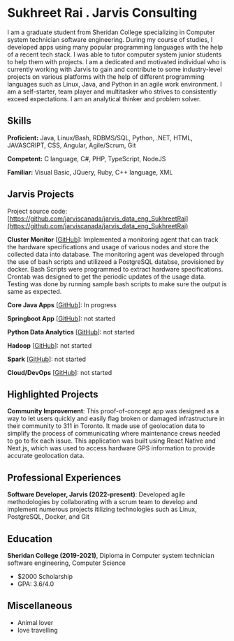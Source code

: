 # Sukhreet Rai . Jarvis Consulting

I am a graduate student from Sheridan College specializing in Computer system technician software engineering. During my course of studies, I developed apps using many popular programming languages with the help of a recent tech stack. I was able to tutor computer system junior students to help them with projects. I am a dedicated and motivated individual who is currently working with Jarvis to gain and contribute to some industry-level projects on various platforms with the help of different programming languages such as Linux, Java, and Python in an agile work environment. I am a self-starter, team player and multitasker who strives to consistently exceed expectations. I am an analytical thinker and problem solver.

## Skills

**Proficient:** Java, Linux/Bash, RDBMS/SQL, Python, .NET, HTML, JAVASCRIPT, CSS, Angular, Agile/Scrum, Git

**Competent:** C language, C#, PHP, TypeScript, NodeJS

**Familiar:** Visual Basic, JQuery, Ruby, C++ language, XML

## Jarvis Projects

Project source code: [https://github.com/jarviscanada/jarvis_data_eng_SukhreetRai](https://github.com/jarviscanada/jarvis_data_eng_SukhreetRai)


**Cluster Monitor** [[GitHub](https://github.com/jarviscanada/jarvis_data_eng_SukhreetRai/tree/master/linux_sql)]: Implemented a monitoring agent that can track the hardware specifications and usage of various nodes and store the collected data into database. The monitoring agent was developed through the use of bash scripts and utilizeed a PostgreSQL databse, provisioned by docker. Bash Scripts were programmed to extract hardware specifications. Crontab was designed to get the periodic updates of the usage data. Testing was done by running sample bash scripts to make sure the output is same as expected.

**Core Java Apps** [[GitHub](https://github.com/jarviscanada/jarvis_data_eng_SukhreetRai/tree/master/core_java)]: In progress

**Springboot App** [[GitHub](https://github.com/jarviscanada/jarvis_data_eng_SukhreetRai/tree/master/springboot)]: not started

**Python Data Analytics** [[GitHub](https://github.com/jarviscanada/jarvis_data_eng_SukhreetRai/tree/master/python_data_anlytics)]: not started

**Hadoop** [[GitHub](https://github.com/jarviscanada/jarvis_data_eng_SukhreetRai/tree/master/hadoop)]: not started

**Spark** [[GitHub](https://github.com/jarviscanada/jarvis_data_eng_SukhreetRai/tree/master/spark)]: not started

**Cloud/DevOps** [[GitHub](https://github.com/jarviscanada/jarvis_data_eng_SukhreetRai/tree/master/cloud_devops)]: not started


## Highlighted Projects
**Community Improvement**: This proof-of-concept app was designed as a way to let users quickly and easily flag broken or damaged infrastructure in their community to 311 in Toronto. It made use of geolocation data to simplify the process of communicating where maintenance crews needed to go to fix each issue. This application was built using React Native and Next.js, which was used to access hardware GPS information to provide accurate geolocation data.


## Professional Experiences

**Software Developer, Jarvis (2022-present)**: Developed agile methodologies by collaborating with a scrum team to develop and implement numerous projects itilizing technologies such as Linux, PostgreSQL, Docker, and Git


## Education
**Sheridan College (2019-2021)**, Diploma in Computer system technician software engineering, Computer Science
- $2000 Scholarship
- GPA: 3.6/4.0


## Miscellaneous
- Animal lover
- love travelling